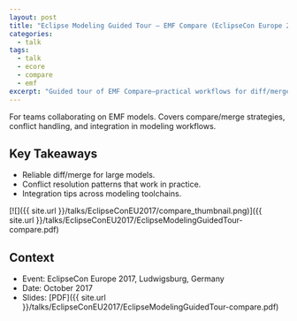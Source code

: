 ```yaml
---
layout: post
title: "Eclipse Modeling Guided Tour — EMF Compare (EclipseCon Europe 2017)"
categories:
  - talk
tags:
  - talk
  - ecore
  - compare
  - emf
excerpt: "Guided tour of EMF Compare—practical workflows for diff/merge at scale in modeling projects."
---
```


For teams collaborating on EMF models. Covers compare/merge strategies, conflict handling, and integration in modeling workflows.

## Key Takeaways
- Reliable diff/merge for large models.
- Conflict resolution patterns that work in practice.
- Integration tips across modeling toolchains.

[![]({{ site.url }}/talks/EclipseConEU2017/compare_thumbnail.png)]({{ site.url }}/talks/EclipseConEU2017/EclipseModelingGuidedTour-compare.pdf)

## Context
- Event: EclipseCon Europe 2017, Ludwigsburg, Germany
- Date: October 2017
- Slides: [PDF]({{ site.url }}/talks/EclipseConEU2017/EclipseModelingGuidedTour-compare.pdf)
